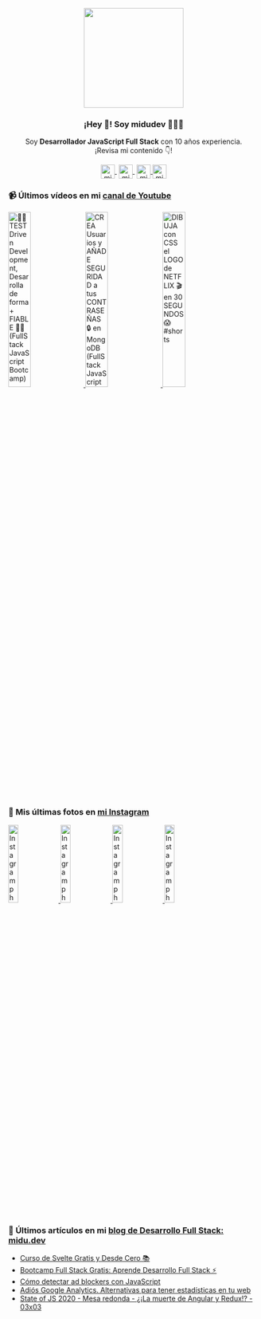 <p align="center" width="300">
   <img align="center" width="200" src="https://user-images.githubusercontent.com/1561955/106762302-fda9de00-6635-11eb-99be-3ef744e60c0e.png" />
   <h3 align="center">¡Hey 👋! Soy midudev 👨🏻‍💻</h3>
</p>

<p align="center">Soy <strong>Desarrollador JavaScript Full Stack</strong> con 10 años experiencia.<br />¡Revisa mi contenido 👇!</p>
<p align="center">
   <a href="https://twitch.tv/midudev" target="blank" style='margin-right:4px'>
    <img align="center" src="https://cdn.jsdelivr.net/npm/simple-icons@3.0.1/icons/twitch.svg" alt="midudev" height="28px" width="28px" />
  </a>
   <a href="https://midu.tube" target="blank" style='margin-right:4px'>
    <img align="center" src="https://cdn.jsdelivr.net/npm/simple-icons@3.0.1/icons/youtube.svg" alt="midudev" height="28px" width="28px" />
  </a>
  <a href="https://instagram.com/midu.dev" target="blank">
    <img align="center" src="https://cdn.jsdelivr.net/npm/simple-icons@3.0.1/icons/instagram.svg" alt="midu.dev" height="28px" width="28px" />
  </a>
  <a href="https://twitter.com/midudev" target="blank">
    <img align="center" src="https://cdn.jsdelivr.net/npm/simple-icons@3.0.1/icons/twitter.svg" alt="midudev" height="28px" width="28px" />
  </a>
</p>

### 📹 Últimos vídeos en mi [canal de Youtube](https://youtube.com/midudev)

<a href='https://youtu.be/1jzAlxarzQc' target='_blank'>
  <img width='30%' src='https://img.youtube.com/vi/1jzAlxarzQc/mqdefault.jpg' alt='🧑‍🔬 TEST Driven Development, Desarrolla de forma + FIABLE 👨‍💻 (FullStack JavaScript Bootcamp)' />
</a>
<a href='https://youtu.be/bARan2RAt5w' target='_blank'>
  <img width='30%' src='https://img.youtube.com/vi/bARan2RAt5w/mqdefault.jpg' alt='CREA Usuarios y AÑADE SEGURIDAD a tus CONTRASEÑAS 🔒 en MongoDB (FullStack JavaScript Bootcamp)' />
</a>
<a href='https://youtu.be/xNE97NXEuGQ' target='_blank'>
  <img width='30%' src='https://img.youtube.com/vi/xNE97NXEuGQ/mqdefault.jpg' alt='DIBUJA con CSS el LOGO de NETFLIX 🎬 en 30 SEGUNDOS 😱 #shorts' />
</a>

### 📸 Mis últimas fotos en [mi Instagram](https://instagram.com/midu.dev)

<a href='https://www.instagram.com/p/CMmrxN_qvMr/' target='_blank'>
  <img width='20%' src='https://instagram.fbcn1-1.fna.fbcdn.net/v/t51.2885-15/sh0.08/e35/s640x640/162094241_267022041561234_1956181304790582102_n.jpg?tp=1&_nc_ht=instagram.fbcn1-1.fna.fbcdn.net&_nc_cat=106&_nc_ohc=lQzl37SwTwkAX9urX8q&ccb=7-4&oh=37b006f06d6bdd3b0c12aeb394bc222c&oe=607E46F8&_nc_sid=7bff83' alt='Instagram photo' />
</a>
<a href='https://www.instagram.com/p/CMkCTPfCARC/' target='_blank'>
  <img width='20%' src='https://instagram.fbcn1-1.fna.fbcdn.net/v/t51.2885-15/sh0.08/e35/s640x640/162583162_462251568259565_1798507959623161695_n.jpg?tp=1&_nc_ht=instagram.fbcn1-1.fna.fbcdn.net&_nc_cat=105&_nc_ohc=h8I0A89xAgkAX9P2XZJ&ccb=7-4&oh=1c687546e3397c2d6593e7aeeaa6947c&oe=60815D30&_nc_sid=7bff83' alt='Instagram photo' />
</a>
<a href='https://www.instagram.com/p/CMhjyjmi6Ki/' target='_blank'>
  <img width='20%' src='https://instagram.fbcn1-1.fna.fbcdn.net/v/t51.2885-15/sh0.08/e35/s640x640/161332062_120330003383205_355772172689858445_n.jpg?tp=1&_nc_ht=instagram.fbcn1-1.fna.fbcdn.net&_nc_cat=109&_nc_ohc=YmWyonfdbmgAX-aeL0p&ccb=7-4&oh=e2adcf4dcfebcbad1ce3973617d93f03&oe=607FFF1C&_nc_sid=7bff83' alt='Instagram photo' />
</a>
<a href='https://www.instagram.com/p/CMe83NYK_XD/' target='_blank'>
  <img width='20%' src='https://instagram.fbcn1-1.fna.fbcdn.net/v/t51.2885-15/sh0.08/e35/s640x640/160615389_782348909061177_3438821226781064226_n.jpg?tp=1&_nc_ht=instagram.fbcn1-1.fna.fbcdn.net&_nc_cat=109&_nc_ohc=aZiRueejFtAAX-qDfav&ccb=7-4&oh=182af1138b71f9b651c5dadc54f0fb08&oe=607F13E6&_nc_sid=7bff83' alt='Instagram photo' />
</a>

### 📝 Últimos artículos en mi [blog de Desarrollo Full Stack: midu.dev](https://midu.dev)
- [Curso de Svelte Gratis y Desde Cero 📚](https://midu.dev/curso-gratis-svelte/)
- [Bootcamp Full Stack Gratis: Aprende Desarrollo Full Stack ⚡](https://midu.dev/bootcamp-full-stack-gratis-2021/)
- [Cómo detectar ad blockers con JavaScript](https://midu.dev/como-detectar-ad-blockers-con-javascript/)
- [Adiós Google Analytics. Alternativas para tener estadísticas en tu web](https://midu.dev/adios-google-analytics-alternativas-para-tener-estadisticas-en-tu-web/)
- [State of JS 2020 - Mesa redonda - ¿¡La muerte de Angular y Redux!? - 03x03](https://midu.dev/podcast/03_03_state-of-js-2020-mesa-redonda-la-muerte-de-angular-y-redux/)